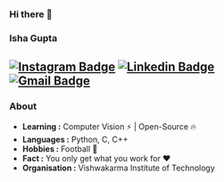 ### Hi there 👋

### Isha Gupta 
[![Instagram Badge](https://img.shields.io/badge/-Isha_Gupta-1ca0f1?style=flat-square&logo=twitter&logoColor=white&link=https://www.instagram.com/ajinkya_ch/)](https://www.instagram.com/ajinkya_ch)  [![Linkedin Badge](https://img.shields.io/badge/-Isha_Gupta-blue?style=flat-square&logo=Linkedin&logoColor=white&link=https://www.linkedin.com/in/ajinkya-chaudhari//)](https://www.linkedin.com/in/ajinkya-chaudhari/) [![Gmail Badge](https://img.shields.io/badge/-ajinkyajc@gmail.com-c14438?style=flat-square&logo=Gmail&logoColor=white&link=mailto:ajinkyajc@gmail.com)](mailto:ajinkyajc@gmail.com)
---------------------------------------------------------------------------------------------------------------------------------------------------------------------------------
### About

-  **Learning :** Computer Vision :zap: | Open-Source :fire:	
-  **Languages :** Python, C, C++
-  **Hobbies :** Football :football:
-  **Fact :** You only get what you work for :heart: 
-  **Organisation :** Vishwakarma Institute of Technology

